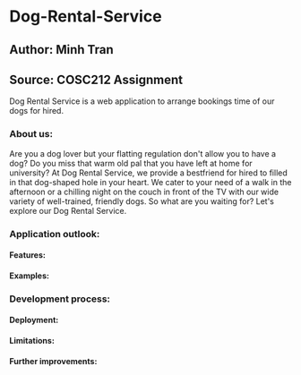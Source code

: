 # Dog-Rental-Service
## Author: Minh Tran
## Source: COSC212 Assignment

Dog Rental Service is a web application to arrange bookings time of our dogs for hired.

### About us:
Are you a dog lover but your flatting regulation don't allow you to have a dog? Do you miss that warm old pal that you have left at home for university? At Dog Rental Service, we provide a bestfriend for hired to filled in that dog-shaped hole in your heart. We cater to your need of a walk in the afternoon or a chilling night on the couch in front of the TV with our wide variety of well-trained, friendly dogs. So what are you waiting for? Let's explore our Dog Rental Service.

### Application outlook:

#### Features:

#### Examples:


### Development process:

#### Deployment:
#### Limitations:

#### Further improvements:
